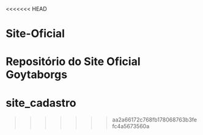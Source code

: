<<<<<<< HEAD
# Site-Oficial
Repositório do Site Oficial Goytaborgs
=======
# site_cadastro
>>>>>>> aa2a66172c768fb178068763b3fefc4a5673560a
